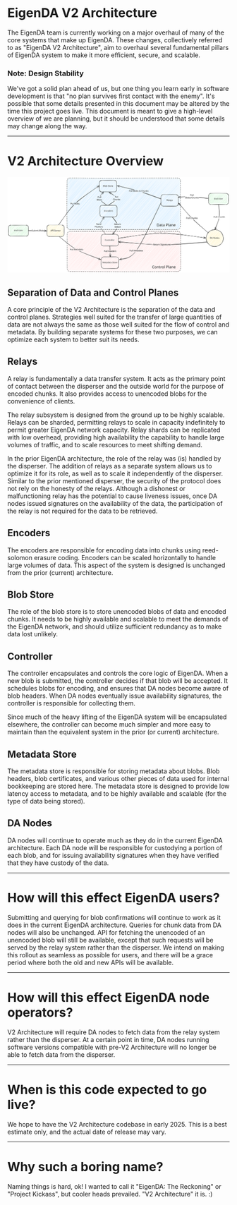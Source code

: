 EigenDA V2 Architecture
=======================

The EigenDA team is currently working on a major overhaul of many of the core systems that make up EigenDA. These 
changes, collectively referred to as "EigenDA V2 Architecture", aim to overhaul several fundamental pillars of EigenDA
system to make it more efficient, secure, and scalable.

### Note: Design Stability

We've got a solid plan ahead of us, but one thing you learn early in software development is that 
"no plan survives first contact with the enemy". It's possible that some details presented in this document
may be altered by the time this project goes live. This document is meant to give a high-level overview of
we are planning, but it should be understood that some details may change along the way.

----

# V2 Architecture Overview

![V2 Architecture](v2-diagram.excalidraw.svg)

## Separation of Data and Control Planes

A core principle of the V2 Architecture is the separation of the data and control planes. Strategies well suited
for the transfer of large quantities of data are not always the same as those well suited for the flow of control
and metadata. By building separate systems for these two purposes, we can optimize each system to better suit its
needs.

## Relays

A relay is fundamentally a data transfer system. It acts as the primary point of contact between the disperser and
the outside world for the purpose of encoded chunks. It also provides access to unencoded blobs for the convenience
of clients.

The relay subsystem is designed from the ground up to be highly scalable. Relays can be sharded, permitting relays
to scale in capacity indefinitely to permit greater EigenDA network capacity. Relay shards can be replicated with
low overhead, providing high availability the capability to handle large volumes of traffic, and to scale resources
to meet shifting demand.

In the prior EigenDA architecture, the role of the relay was (is) handled by the disperser. The addition of relays
as a separate system allows us to optimize it for its role, as well as to scale it independently of the disperser.
Similar to the prior mentioned disperser, the security of the protocol does not rely on the honesty of the relays.
Although a dishonest or malfunctioning relay has the potential to cause liveness issues, once DA nodes issued
signatures on the availability of the data, the participation of the relay is not required for the data to be
retrieved.

## Encoders

The encoders are responsible for encoding data into chunks using reed-solomon erasure coding. Encoders can be
scaled horizontally to handle large volumes of data. This aspect of the system is designed is unchanged from the
prior (current) architecture.

## Blob Store

The role of the blob store is to store unencoded blobs of data and encoded chunks. It needs to be highly available
and scalable to meet the demands of the EigenDA network, and should utilize sufficient 
redundancy as to make data lost unlikely.

## Controller

The controller encapsulates and controls the core logic of EigenDA. When a new blob is submitted, the controller
decides if that blob will be accepted. It schedules blobs for encoding, and ensures that DA nodes become aware
of blob headers. When DA nodes eventually issue availability signatures, the controller is responsible for
collecting them.

Since much of the heavy lifting of the EigenDA system will be encapsulated elsewhere, the controller can become
much simpler and more easy to maintain than the equivalent system in the prior (or current) architecture.

## Metadata Store

The metadata store is responsible for storing metadata about blobs. Blob headers, blob certificates, and various
other pieces of data used for internal bookkeeping are stored here. The metadata store is designed to provide low
latency access to metadata, and to be highly available and scalable (for the type of data being stored).

## DA Nodes

DA nodes will continue to operate much as they do in the current EigenDA architecture. Each DA node will be responsible
for custodying a portion of each blob, and for issuing availability signatures when they have verified that they have
custody of the data.

----

# How will this effect EigenDA users?

Submitting and querying for blob confirmations will continue to work as it does in the current EigenDA architecture.
Queries for chunk data from DA nodes will also be unchanged. API for fetching the unencoded of an unencoded blob will
still be available, except that such requests will be served by the relay system rather than the disperser. We intend
on making this rollout as seamless as possible for users, and there will be a grace period where both the old and new
APIs will be available.

----

# How will this effect EigenDA node operators?

V2 Architecture will require DA nodes to fetch data from the relay system rather than the disperser. At a certain point
in time, DA nodes running software versions compatible with pre-V2 Architecture will no longer be able to fetch data
from the disperser.

----

# When is this code expected to go live?

We hope to have the V2 Architecture codebase in early 2025. This is a best estimate only, and the actual date 
of release may vary.

----

# Why such a boring name?

Naming things is hard, ok! I wanted to call it "EigenDA: The Reckoning" or "Project Kickass", 
but cooler heads prevailed. "V2 Architecture" it is. :)
